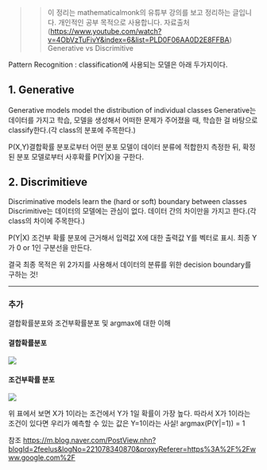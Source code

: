 
>> 이 정리는 mathematicalmonk의 유튜부 강의를 보고 정리하는 글입니다. 개인적인 공부 목적으로 
>> 사용합니다. 
>> 자료출처(https://www.youtube.com/watch?v=4ObVzTuFivY&index=6&list=PLD0F06AA0D2E8FFBA)   
Generative vs Discrimitive


Pattern Recognition : classification에 사용되는 모델은 아래 두가지이다.

## 1. Generative
Generative models model the distribution of individual classes
Generative는 데이터를 가지고 학습, 모델을 생성해서 어떠한 문제가 주어졌을 때, 학습한 걸 바탕으로 classify한다.(각 class의 분포에 주목한다.)

P(X,Y)결합확률 분포로부터 어떤 분포 모델이 데이터 분류에 적합한지 측정한 뒤,
확정된 분포 모델로부터 사후확률 P(Y|X)을 구한다.



## 2. Discrimitieve
Discriminative models learn the (hard or soft) boundary between classes
Discrimitive는 데이터의 모델에는 관심이 없다. 데이터 간의 차이만을 가지고 한다.(각 class의 차이에 주목한다.)

 P(Y|X) 조건부 확률 분포에 근거해서 입력값 X에 대한 출력값 Y를 벡터로 표시.
 최종 Y가 0 or 1인 구분선을 만든다.

결국 최종 목적은 위 2가지를 사용해서 데이터의 분류를 위한 decision boundary를 구하는 것!


----------------------------------------------------------------------
### 추가
결합확률분포와 조건부확률분포 및 argmax에 대한 이해

#### 결합확률분포
![](https://mblogthumb-phinf.pstatic.net/MjAxNzA4MjBfMTE0/MDAxNTAzMjM4NjgyNTk2.72QdqluJEZ7D7EEHPafaVrf8yB3EXDlt4lIC7sFj1D4g.ehHRKcFjPETp2OTyoOn2pB8tCeogY8OBex3NR7F3VEcg.PNG.2feelus/스크린샷_2017-08-20_오후_11.17.11.png?type=w2)

#### 조건부확률 분포
![](https://mblogthumb-phinf.pstatic.net/MjAxNzA4MjBfMyAg/MDAxNTAzMjM4NjYyNjYx.aKmZvJ2UwEj56KRqaKKZbaRz0IuzVa6RMfYLPiuXxwsg.ZDey70bHqZq3KyVtnxZUxjAmZRL1cz_Iyb9cGEBvgtMg.PNG.2feelus/스크린샷_2017-08-20_오후_11.17.30.png?type=w2)

위 표에서 보면 X가 1이라는 조건에서 Y가 1일 확률이 가장 높다. 따라서 X가 1이라는 조건이 있다면 우리가 예측할 수 있는 값은 Y=1이라는 사실! 
  argmax(P(Y|=1)) = 1


참조
   https://m.blog.naver.com/PostView.nhn?blogId=2feelus&logNo=221078340870&proxyReferer=https%3A%2F%2Fwww.google.com%2F

